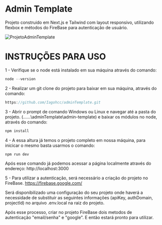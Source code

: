 # Admin Template

Projeto construido em Next.js e Tailwind com layout responsivo, utilizando flexbox e métodos do FireBase para autenticação de usuário. 

![ProjetoAdminTemplate](https://user-images.githubusercontent.com/46465161/235268609-15fa8bae-d156-4531-b1db-5c759d695a76.gif)

# INSTRUÇÕES PARA USO

1 - Verifique se o node está instalado em sua máquina através do comando:
```javascript
node --version
```

2 - Realizar um git clone do projeto para baixar em sua máquina, através do comando:
```javascript
https://github.com/Iagohcc/adminTemplate.git
```

3 - Abrir o prompt de comando Windows ou Linux e navegar até a pasta do projeto. (......\adminTemplate\admin-template) e baixar os módulos no node, através do comando:
```javascript
npm install
```

4 - A essa altura já temos o projeto completo em nossa máquina, para inicicar o mesmo basta usarmos o comando:
```javascript
npm run dev
```
Após esse comando já podemos acessar a página localmente através do endereço: http://localhost:3000

5 - Para utilizar a autenticação, será necessário a criação do projeto no FireBase.
https://firebase.google.com/

Será disponibilizado uma configuração do seu projeto onde haverá a necessidade de substituir as seguintes informações (apiKey, authDomain, projectId) no arquivo .env.local na raiz do projeto.

Após esse processo, criar no projeto FireBase dois metodos de autenticação "email/senha" e "google". E então estará pronto para utilizar.

